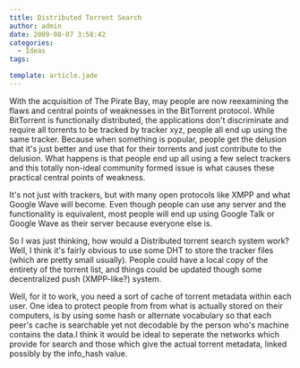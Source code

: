 ```yaml
---
title: Distributed Torrent Search
author: admin
date: 2009-08-07 3:58:42
categories:
  - Ideas
tags:

template: article.jade
---
```


With the acquisition of The Pirate Bay, may people are now reexamining the flaws and central points of weaknesses in the BitTorrent protocol. While BitTorrent is functionally distributed, the applications don't discriminate and require all torrents to be tracked by tracker xyz, people all end up using the same tracker. Because when something is popular, people get the delusion that it's just better and use that for their torrents and just contribute to the delusion. What happens is that people end up all using a few select trackers and this totally non-ideal community formed issue is what causes these practical central points of weakness.

It's not just with trackers, but with many open protocols like XMPP and what Google Wave will become. Even though people can use any server and the functionality is equivalent, most people will end up using Google Talk or Google Wave as their server because everyone else is.

So I was just thinking, how would a Distributed torrent search system work? Well, I think it's fairly obvious to use some DHT to store the tracker files (which are pretty small usually). People could have a local copy of the entirety of the torrent list, and things could be updated though some decentralized push (XMPP-like?) system.

Well, for it to work, you need a sort of cache of torrent metadata within each user. One idea to protect people from from what is actually stored on their computers, is by using some hash or alternate vocabulary so that each peer's cache is searchable yet not decodable by the person who's machine contains the data.I think it would be ideal to seperate the networks which provide for search and those which give the actual torrent metadata, linked possibly by the info_hash value.

